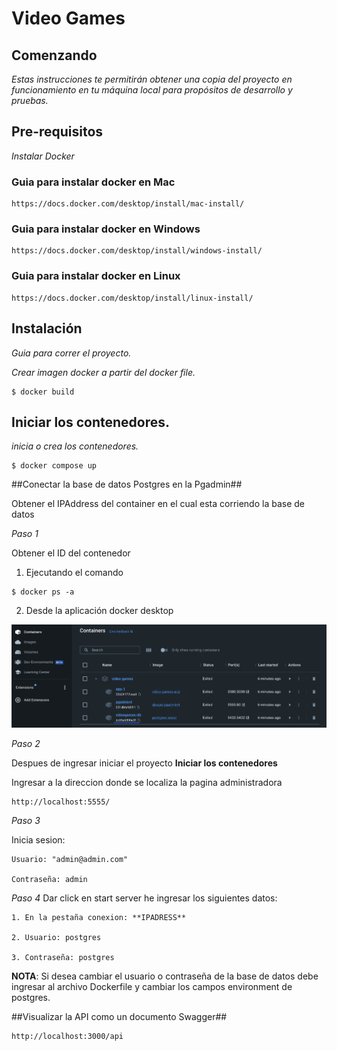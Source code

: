 # Video Games


## Comenzando 

_Estas instrucciones te permitirán obtener una copia del proyecto en funcionamiento en tu máquina local para propósitos de desarrollo y pruebas._


## Pre-requisitos

_Instalar Docker_

### Guia para instalar docker en Mac

```
https://docs.docker.com/desktop/install/mac-install/

```

### Guia para instalar docker en Windows

```
https://docs.docker.com/desktop/install/windows-install/

```
### Guia para instalar docker en Linux

```
https://docs.docker.com/desktop/install/linux-install/

```

## Instalación 

_Guia para correr el proyecto._

_Crear imagen docker a partir del docker file._

```
$ docker build
```

## Iniciar los contenedores.

_inicia o crea los contenedores._

```
$ docker compose up
```

##Conectar la base de datos Postgres en la Pgadmin##

Obtener el IPAddress del container en el cual esta corriendo la base de datos

_Paso 1_

Obtener el ID del contenedor

1. Ejecutando el comando

```
$ docker ps -a
```


2. Desde la aplicación docker desktop

<img src="https://github.com/Zapata9664/video-games-be/blob/main/src/assets/dockerDesktopExample.png">

_Paso 2_

Despues de ingresar iniciar el proyecto **Iniciar los contenedores**

Ingresar a la direccion donde se localiza la pagina administradora

```
http://localhost:5555/
```

_Paso 3_

Inicia sesion:

    Usuario: "admin@admin.com"
    
    Contraseña: admin

_Paso 4_
Dar click en start server he ingresar los siguientes datos:

    1. En la pestaña conexion: **IPADRESS**
    
    2. Usuario: postgres
    
    3. Contraseña: postgres

**NOTA**: Si desea cambiar el usuario o contraseña de la base de datos debe ingresar al archivo Dockerfile y cambiar los campos environment de postgres.


##Visualizar la API como un documento Swagger##
```
http://localhost:3000/api
```

